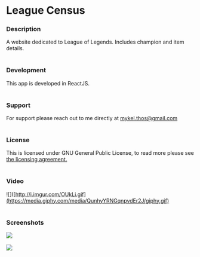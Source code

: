 # League Census


### Description
A website dedicated to League of Legends. Includes champion and item details. 
<br/><br/>
### Development
This app is developed in ReactJS.
<br/><br/>
### Support
For support please reach out to me directly at mykel.thos@gmail.com
<br/><br/>
### License
This is licensed under GNU General Public License, to read more please see <a href="https://github.com/MThos/lol/blob/main/LICENSE">the licensing agreement.</a>
<br/><br/>
### Video
![]([http://i.imgur.com/OUkLi.gif](https://media.giphy.com/media/QunhyYRNGqnpvdEr2J/giphy.gif)
<br/><br/>
### Screenshots
<p float="left">
  <img src="https://i.imgur.com/MghESlt.png">&nbsp;&nbsp;
</p>
<p float="left">
  <img src="https://i.imgur.com/7BdSJc6.png">&nbsp;&nbsp;
</p>
